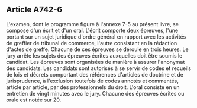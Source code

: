Article A742-6
----
L'examen, dont le programme figure à l'annexe 7-5 au présent livre, se compose
d'un écrit et d'un oral. L'écrit comporte deux épreuves, l'une portant sur un
sujet juridique d'ordre général en rapport avec les activités de greffier de
tribunal de commerce, l'autre consistant en la rédaction d'actes de greffe.
Chacune de ces épreuves se déroule en trois heures. Le jury arrête les sujets
des épreuves écrites auxquelles doit être soumis le candidat. Les épreuves sont
organisées de manière à assurer l'anonymat des candidats. Les candidats sont
autorisés à se servir de codes et recueils de lois et décrets comportant des
références d'articles de doctrine et de jurisprudence, à l'exclusion toutefois
de codes annotés et commentés, article par article, par des professionnels du
droit. L'oral consiste en un entretien de vingt minutes avec le jury. Chacune
des épreuves écrites ou orale est notée sur 20.
